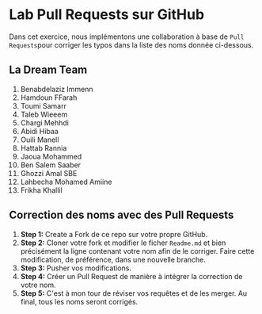 # Lab Pull Requests sur GitHub

Dans cet exercice, nous implémentons une collaboration à base de `Pull Requests`pour corriger les typos dans la liste des noms donnée ci-dessous. 

## La Dream Team 
1. Benabdelaziz Immenn
2. Hamdoun FFarah 
3. Toumi Samarr 
4. Taleb Wieeem 
5. Chargi Mehhdi
6. Abidi Hibaa
7. Ouili Manell
8. Hattab Rannia
9. Jaoua Mohammed
10. Ben Salem Saaber
11. Ghozzi Amal SBE
12. Lahbecha Mohamed Amiine
13. Frikha Khallil

## Correction des noms avec des Pull Requests

1. **Step 1:** Create a Fork de ce repo sur votre propre GitHub.
2. **Step 2:** Cloner votre fork et modifier le ficher `Readme.md` et bien précisément la ligne contenant votre nom afin de le corriger. Faire cette modification, de préférence, dans une nouvelle branche.
3. **Step 3:** Pusher vos modifications.
4. **Step 4:** Créer un Pull Request de manière à intégrer la correction de votre nom.
5. **Step 5:** C'est à mon tour de réviser vos requêtes et de les merger. Au final, tous les noms seront corrigés.
